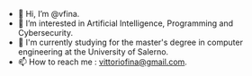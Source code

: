 - 👋 Hi, I’m @vfina.
- 👀 I’m interested in Artificial Intelligence, Programming and Cybersecurity.
- 🌱 I'm currently studying for the master's degree in computer engineering at the University of Salerno.
- 📫 How to reach me : vittoriofina@gmail.com.

<!---
vfina/vfina is a ✨ special ✨ repository because its `README.md` (this file) appears on your GitHub profile.
You can click the Preview link to take a look at your changes.
--->
